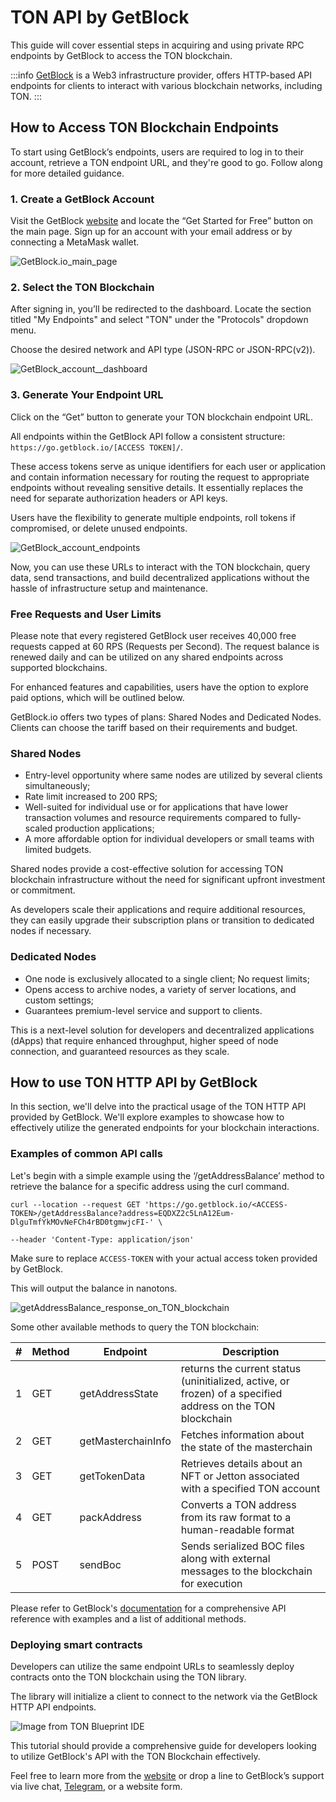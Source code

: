 # TON API by GetBlock

This guide will cover essential steps in acquiring and using private RPC endpoints by GetBlock to access the TON blockchain.

:::info
[GetBlock](https://getblock.io/) is a Web3 infrastructure provider, offers HTTP-based API endpoints for clients to interact with various blockchain networks, including TON.
:::

## How to Access TON Blockchain Endpoints
To start using GetBlock’s endpoints, users are required to log in to their account, retrieve a TON endpoint URL, and they're good to go. Follow along for more detailed guidance.

### 1. Create a GetBlock Account
Visit the GetBlock [website](https://getblock.io/?utm_source=external&utm_medium=article&utm_campaign=ton_docs) and locate the “Get Started for Free” button on the main page. Sign up for an account with your email address or by connecting a MetaMask wallet.

![**GetBlock.io_main_page**](/img/docs/getblock-img/unnamed-2.png?=RAW)


### 2. Select the TON Blockchain
After signing in, you’ll be redirected to the dashboard. Locate the section titled "My Endpoints" and select "TON" under the "Protocols" dropdown menu.

Choose the desired network and API type (JSON-RPC or JSON-RPC(v2)).

![**GetBlock_account__dashboard**](/img/docs/getblock-img/unnamed-4.png)

### 3. Generate Your Endpoint URL
Click on the “Get” button to generate your TON blockchain endpoint URL.

All endpoints within the GetBlock API follow a consistent structure: `https://go.getblock.io/[ACCESS TOKEN]/`.

These access tokens serve as unique identifiers for each user or application and contain information necessary for routing the request to appropriate endpoints without revealing sensitive details. It essentially replaces the need for separate authorization headers or API keys.

Users have the flexibility to generate multiple endpoints, roll tokens if compromised, or delete unused endpoints.

![**GetBlock_account_endpoints**](/img/docs/getblock-img/unnamed-3.png)

Now, you can use these URLs to interact with the TON blockchain, query data, send transactions, and build decentralized applications without the hassle of infrastructure setup and maintenance.

### Free Requests and User Limits

Please note that every registered GetBlock user receives 40,000 free requests capped at 60 RPS (Requests per Second). The request balance is renewed daily and can be utilized on any shared endpoints across supported blockchains.

For enhanced features and capabilities, users have the option to explore paid options, which will be outlined below.

GetBlock.io offers two types of plans: Shared Nodes and Dedicated Nodes. Clients can choose the tariff based on their requirements and budget.

### Shared Nodes

- Entry-level opportunity where same nodes are utilized by several clients simultaneously;
- Rate limit increased to 200 RPS;
- Well-suited for individual use or for applications that have lower transaction volumes and resource requirements compared to fully-scaled production applications;
- A more affordable option for individual developers or small teams with limited budgets.

Shared nodes provide a cost-effective solution for accessing TON blockchain infrastructure without the need for significant upfront investment or commitment.

As developers scale their applications and require additional resources, they can easily upgrade their subscription plans or transition to dedicated nodes if necessary.

### Dedicated Nodes

- One node is exclusively allocated to a single client;
  No request limits;
- Opens access to archive nodes, a variety of server locations, and custom settings;
- Guarantees premium-level service and support to clients.

This is a next-level solution for developers and decentralized applications (dApps) that require enhanced throughput, higher speed of node connection, and guaranteed resources as they scale.

## How to use TON HTTP API by GetBlock

In this section, we'll delve into the practical usage of the TON HTTP API provided by GetBlock. We'll explore examples to showcase how to effectively utilize the generated endpoints for your blockchain interactions.

### Examples of common API calls

Let's begin with a simple example using the ‘/getAddressBalance’ method to retrieve the balance for a specific address using the curl command.

    curl --location --request GET 'https://go.getblock.io/<ACCESS-TOKEN>/getAddressBalance?address=EQDXZ2c5LnA12Eum-DlguTmfYkMOvNeFCh4rBD0tgmwjcFI-' \
    
    --header 'Content-Type: application/json'

Make sure to replace `ACCESS-TOKEN` with your actual access token provided by GetBlock.

This will output the balance in nanotons.

![**getAddressBalance_response_on_TON_blockchain**](/img/docs/getblock-img/unnamed-2.png)

Some other available methods to query the TON blockchain:

| # | Method | Endpoint           | Description                                                                                                |
|---|--------|--------------------|------------------------------------------------------------------------------------------------------------|
| 1 | GET    | getAddressState    | returns the current status (uninitialized, active, or frozen) of a specified address on the TON blockchain |
| 2 | GET    | getMasterchainInfo | Fetches information about the state of the masterchain                                                     |
| 3 | GET    | getTokenData       | Retrieves details about an NFT or Jetton associated with a specified TON account                           |
| 4 | GET    | packAddress        | Converts a TON address from its raw format to a human-readable format                                      |
| 5 | POST   | sendBoc            | Sends serialized BOC files along with external messages to the blockchain for execution                    |

Please refer to GetBlock's [documentation](https://getblock.io/docs/ton/json-rpc/ton_jsonrpc/) for a comprehensive API reference with examples and a list of additional methods.

### Deploying smart contracts

Developers can utilize the same endpoint URLs to seamlessly deploy contracts onto the TON blockchain using the TON library.

The library will initialize a client to connect to the network via the GetBlock HTTP API endpoints.

![**Image from TON Blueprint IDE**](/img/docs/getblock-img/unnamed-6.png)

This tutorial should provide a comprehensive guide for developers looking to utilize GetBlock's API with the TON Blockchain effectively.

Feel free to learn more from the [website](https://getblock.io/?utm_source=external&utm_medium=article&utm_campaign=ton_docs) or drop a line to GetBlock’s support via live chat, [Telegram](https://t.me/GetBlock_Support_Bot), or a website form.

